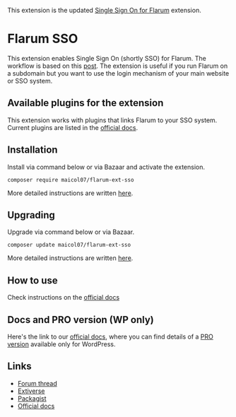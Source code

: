 This extension is the updated [Single Sign On for Flarum](https://discuss.flarum.org/d/5052-single-sign-on/) extension.

# Flarum SSO
This extension enables Single Sign On (shortly SSO) for Flarum. The workflow is based on this 
[post](https://discuss.flarum.org/d/2808-how-i-implemented-cross-authentication-with-flarum).
The extension is useful if you run Flarum on a subdomain but you want to use the login mechanism 
of your main website or SSO system.

## Available plugins for the extension
This extension works with plugins that links Flarum to your SSO system. Current plugins are listed in the [official docs](https://docs.maicol07.it/docs/en/flarum_sso/plugin/introduction#available-plugins).

## Installation
Install via command below or via Bazaar and activate the extension.
```
composer require maicol07/flarum-ext-sso
```
More detailed instructions are written [here](https://docs.maicol07.it/docs/en/flarum_sso/introduction#installation).

## Upgrading
Upgrade via command below or via Bazaar.
```
composer update maicol07/flarum-ext-sso
```
More detailed instructions are written [here](https://docs.maicol07.it/docs/en/flarum_sso/introduction).

## How to use
Check instructions on the [official docs](https://docs.maicol07.it/docs/en/flarum_sso/introduction)

## Docs and PRO version (WP only)
Here's the link to our [official docs](https://docs.maicol07.it/docs/en/flarum_sso/introduction), where you can find details of a [PRO version](https://docs.maicol07.it/docs/en/flarum_sso/plugin/pro) available only for WordPress.

## Links
- [Forum thread](https://discuss.flarum.org/d/5052-single-sign-on/)
- [Extiverse](https://extiverse.com/extension/maicol07/flarum-ext-sso)
- [Packagist](https://packagist.org/packages/maicol07/flarum-ext-sso)
- [Official docs](https://docs.maicol07.it/docs/en/flarum_sso/introduction)
